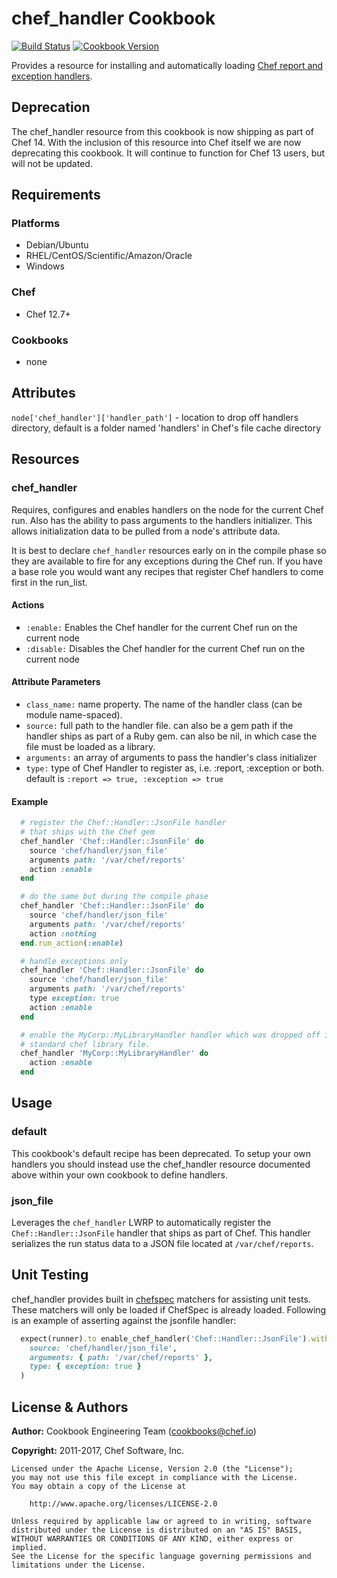 # chef_handler Cookbook

[![Build Status](https://travis-ci.org/chef-cookbooks/chef_handler.svg?branch=master)](https://travis-ci.org/chef-cookbooks/chef_handler) [![Cookbook Version](https://img.shields.io/cookbook/v/chef_handler.svg)](https://supermarket.chef.io/cookbooks/chef_handler)

Provides a resource for installing and automatically loading [Chef report and exception handlers](http://docs.chef.io/handlers.html).

## Deprecation

The chef_handler resource from this cookbook is now shipping as part of Chef 14\. With the inclusion of this resource into Chef itself we are now deprecating this cookbook. It will continue to function for Chef 13 users, but will not be updated.

## Requirements

### Platforms

- Debian/Ubuntu
- RHEL/CentOS/Scientific/Amazon/Oracle
- Windows

### Chef

- Chef 12.7+

### Cookbooks

- none

## Attributes

`node['chef_handler']['handler_path']` - location to drop off handlers directory, default is a folder named 'handlers' in Chef's file cache directory

## Resources

### chef_handler

Requires, configures and enables handlers on the node for the current Chef run. Also has the ability to pass arguments to the handlers initializer. This allows initialization data to be pulled from a node's attribute data.

It is best to declare `chef_handler` resources early on in the compile phase so they are available to fire for any exceptions during the Chef run. If you have a base role you would want any recipes that register Chef handlers to come first in the run_list.

#### Actions

- `:enable:` Enables the Chef handler for the current Chef run on the current node
- `:disable:` Disables the Chef handler for the current Chef run on the current node

#### Attribute Parameters

- `class_name:` name property. The name of the handler class (can be module name-spaced).
- `source:` full path to the handler file. can also be a gem path if the handler ships as part of a Ruby gem. can also be nil, in which case the file must be loaded as a library.
- `arguments:` an array of arguments to pass the handler's class initializer
- `type:` type of Chef Handler to register as, i.e. :report, :exception or both. default is `:report => true, :exception => true`

#### Example

```ruby
  # register the Chef::Handler::JsonFile handler
  # that ships with the Chef gem
  chef_handler 'Chef::Handler::JsonFile' do
    source 'chef/handler/json_file'
    arguments path: '/var/chef/reports'
    action :enable
  end

  # do the same but during the compile phase
  chef_handler 'Chef::Handler::JsonFile' do
    source 'chef/handler/json_file'
    arguments path: '/var/chef/reports'
    action :nothing
  end.run_action(:enable)

  # handle exceptions only
  chef_handler 'Chef::Handler::JsonFile' do
    source 'chef/handler/json_file'
    arguments path: '/var/chef/reports'
    type exception: true
    action :enable
  end

  # enable the MyCorp::MyLibraryHandler handler which was dropped off in a
  # standard chef library file.
  chef_handler 'MyCorp::MyLibraryHandler' do
    action :enable
  end
```

## Usage

### default

This cookbook's default recipe has been deprecated. To setup your own handlers you should instead use the chef_handler resource documented above within your own cookbook to define handlers.

### json_file

Leverages the `chef_handler` LWRP to automatically register the `Chef::Handler::JsonFile` handler that ships as part of Chef. This handler serializes the run status data to a JSON file located at `/var/chef/reports`.

## Unit Testing

chef_handler provides built in [chefspec](https://github.com/chefspec/chefspec) matchers for assisting unit tests. These matchers will only be loaded if ChefSpec is already loaded. Following is an example of asserting against the jsonfile handler:

```ruby
  expect(runner).to enable_chef_handler('Chef::Handler::JsonFile').with(
    source: 'chef/handler/json_file',
    arguments: { path: '/var/chef/reports' },
    type: { exception: true }
  )
```

## License & Authors

**Author:** Cookbook Engineering Team ([cookbooks@chef.io](mailto:cookbooks@chef.io))

**Copyright:** 2011-2017, Chef Software, Inc.

```
Licensed under the Apache License, Version 2.0 (the "License");
you may not use this file except in compliance with the License.
You may obtain a copy of the License at

    http://www.apache.org/licenses/LICENSE-2.0

Unless required by applicable law or agreed to in writing, software
distributed under the License is distributed on an "AS IS" BASIS,
WITHOUT WARRANTIES OR CONDITIONS OF ANY KIND, either express or implied.
See the License for the specific language governing permissions and
limitations under the License.
```
